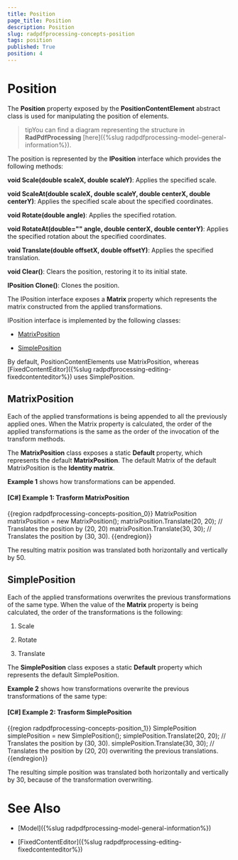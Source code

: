 ```yaml
---
title: Position
page_title: Position
description: Position
slug: radpdfprocessing-concepts-position
tags: position
published: True
position: 4
---
```


# Position



The __Position__ property exposed by the __PositionContentElement__ abstract class is used for manipulating the position of elements.
      

>tipYou can find a diagram representing the structure in __RadPdfProcessing__ [here]({%slug radpdfprocessing-model-general-information%}).
        

The position is represented by the __IPosition__ interface which provides the following methods:
      



__void Scale(double scaleX, double scaleY)__: Applies the specified scale.
      

__void ScaleAt(double scaleX, double scaleY, double centerX, double centerY)__: Applies the specified scale about the specified coordinates.
      

__void Rotate(double angle)__: Applies the specified rotation.
      

__void RotateAt(double="" angle, double centerX, double centerY)__: Applies the specified rotation about the specified coordinates.
      

__void Translate(double offsetX, double offsetY)__: Applies the specified translation.
      

__void Clear()__: Clears the position, restoring it to its initial state.
      

__IPosition Clone()__: Clones the position.
      

The IPosition interface exposes a __Matrix__ property which represents the matrix constructed from the applied transformations.
      

IPosition interface is implemented by the following classes:
      

* [MatrixPosition](#matrixposition)

* [SimplePosition](#simpleposition)

By default, PositionContentElements use MatrixPosition, whereas [FixedContentEditor]({%slug radpdfprocessing-editing-fixedcontenteditor%}) uses SimplePosition.
      

## MatrixPosition

Each of the applied transformations is being appended to all the previously applied ones. When the Matrix property is calculated, the order of the applied transformations is the same as the order of the invocation of the transform methods.
        

The __MatrixPosition__ class exposes a static __Default__ property, which represents the default __MatrixPosition__. The default Matrix of the default MatrixPosition is the __Identity matrix__.
        

__Example 1__ shows how transformations can be appended.
        

#### __[C#] Example 1: Trasform MatrixPosition__

{{region radpdfprocessing-concepts-position_0}}
    MatrixPosition matrixPosition = new MatrixPosition();
    matrixPosition.Translate(20, 20); // Translates the position by (20, 20)
    matrixPosition.Translate(30, 30); // Translates the position by (30, 30).
{{endregion}}



The resulting matrix position was translated both horizontally and vertically by 50.
        

## SimplePosition

Each of the applied transformations overwrites the previous transformations of the same type. When the value of the __Matrix__ property is being calculated, the order of the transformations is the following:
        

1. Scale
            

1. Rotate
            

1. Translate
            

The __SimplePosition__ class exposes a static __Default__ property which represents the default SimplePosition.
        

__Example 2__ shows how transformations overwrite the previous transformations of the same type:
        

#### __[C#] Example 2: Trasform SimplePosition__

{{region radpdfprocessing-concepts-position_1}}
    SimplePosition simplePosition = new SimplePosition();
    simplePosition.Translate(20, 20); // Translates the position by (30, 30).
    simplePosition.Translate(30, 30); // Translates the position by (20, 20) overwriting the previous translations.
{{endregion}}



The resulting simple position was translated both horizontally and vertically by 30, because of the transformation overwriting.
        

# See Also

 * [Model]({%slug radpdfprocessing-model-general-information%})

 * [FixedContentEditor]({%slug radpdfprocessing-editing-fixedcontenteditor%})
